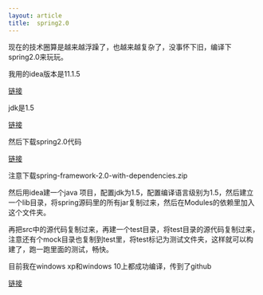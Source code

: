 ```yaml
---
layout: article
title:  spring2.0
---
```


现在的技术圈算是越来越浮躁了，也越来越复杂了，没事怀下旧，编译下spring2.0来玩玩。

我用的idea版本是11.1.5 

[链接](https://www.jetbrains.com/idea/download/other.html)

jdk是1.5 

[链接](https://www.oracle.com/java/technologies/java-archive-javase5-downloads.html)

然后下载spring2.0代码 

[链接](https://sourceforge.net/projects/springframework/files/springframework-2/2.0/)


注意下载spring-framework-2.0-with-dependencies.zip

然后用idea建一个java 项目，配置jdk为1.5，配置编译语言级别为1.5，然后建立一个lib目录，将spring源码里的所有jar复制过来，然后在Modules的依赖里加入这个文件夹。

再把src中的源代码复制过来，再建一个test目录，将test目录的源代码复制过来，注意还有个mock目录也复制到test里，将test标记为测试文件夹，这样就可以构建了，跑一跑里面的测试，畅快。

目前我在windows xp和windows 10上都成功编译，传到了github

[链接](https://github.com/vsmysee/spring2.0)


